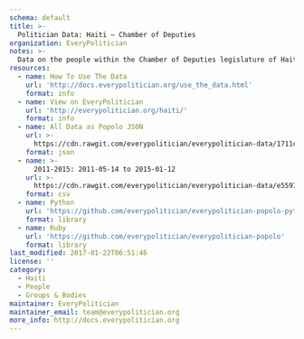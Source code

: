 ```yaml
---
schema: default
title: >-
  Politician Data: Haiti — Chamber of Deputies
organization: EveryPolitician
notes: >-
  Data on the people within the Chamber of Deputies legislature of Haiti.
resources:
  - name: How To Use The Data
    url: 'http://docs.everypolitician.org/use_the_data.html'
    format: info
  - name: View on EveryPolitician
    url: 'http://everypolitician.org/haiti/'
    format: info
  - name: All Data as Popolo JSON
    url: >-
      https://cdn.rawgit.com/everypolitician/everypolitician-data/1711c3e34ed0519fce8403e92d2f5e69d954e235/data/Haiti/Deputies/ep-popolo-v1.0.json
    format: json
  - name: >-
      2011-2015: 2011-05-14 to 2015-01-12
    url: >-
      https://cdn.rawgit.com/everypolitician/everypolitician-data/e5597c3e2c869187ec02b28132888c4c6502e0d2/data/Haiti/Deputies/term-2011.csv
    format: csv
  - name: Python
    url: 'https://github.com/everypolitician/everypolitician-popolo-python'
    format: library
  - name: Ruby
    url: 'https://github.com/everypolitician/everypolitician-popolo'
    format: library
last_modified: 2017-01-22T06:51:46
license: ''
category:
  - Haiti
  - People
  - Groups & Bodies
maintainer: EveryPolitician
maintainer_email: team@everypolitician.org
more_info: http://docs.everypolitician.org
---
```

